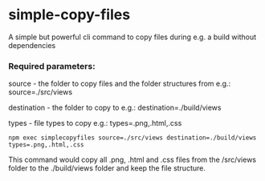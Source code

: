 # simple-copy-files
A simple but powerful cli command to copy files during e.g. a build without dependencies

### Required parameters:

source - the folder to copy files and the folder structures from
e.g.: source=./src/views

destination - the folder to copy to
e.g.: destination=./build/views

types - file types to copy
e.g.: types=.png,.html,.css

```
npm exec simplecopyfiles source=./src/views destination=./build/views types=.png,.html,.css
```

This command would copy all .png, .html and .css files from the /src/views folder to the ./build/views folder and keep the file structure.